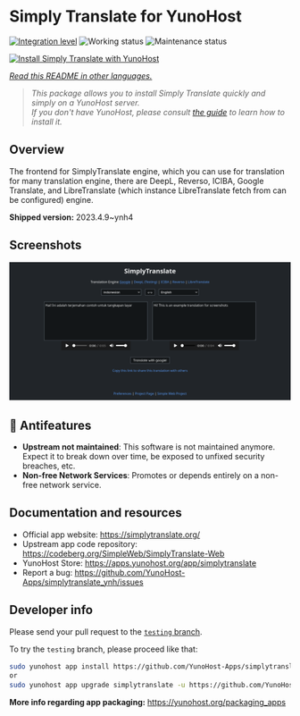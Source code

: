 <!--
N.B.: This README was automatically generated by <https://github.com/YunoHost/apps/tree/master/tools/readme_generator>
It shall NOT be edited by hand.
-->

# Simply Translate for YunoHost

[![Integration level](https://dash.yunohost.org/integration/simplytranslate.svg)](https://dash.yunohost.org/appci/app/simplytranslate) ![Working status](https://ci-apps.yunohost.org/ci/badges/simplytranslate.status.svg) ![Maintenance status](https://ci-apps.yunohost.org/ci/badges/simplytranslate.maintain.svg)

[![Install Simply Translate with YunoHost](https://install-app.yunohost.org/install-with-yunohost.svg)](https://install-app.yunohost.org/?app=simplytranslate)

*[Read this README in other languages.](./ALL_README.md)*

> *This package allows you to install Simply Translate quickly and simply on a YunoHost server.*  
> *If you don't have YunoHost, please consult [the guide](https://yunohost.org/install) to learn how to install it.*

## Overview

The frontend for SimplyTranslate engine, which you can use for translation for many translation engine, there are DeepL, Reverso, ICIBA, Google Translate, and LibreTranslate (which instance LibreTranslate fetch from can be configured) engine.

**Shipped version:** 2023.4.9~ynh4

## Screenshots

![Screenshot of Simply Translate](./doc/screenshots/st_id-en.png)

## :red_circle: Antifeatures

- **Upstream not maintained**: This software is not maintained anymore. Expect it to break down over time, be exposed to unfixed security breaches, etc.
- **Non-free Network Services**: Promotes or depends entirely on a non-free network service.

## Documentation and resources

- Official app website: <https://simplytranslate.org/>
- Upstream app code repository: <https://codeberg.org/SimpleWeb/SimplyTranslate-Web>
- YunoHost Store: <https://apps.yunohost.org/app/simplytranslate>
- Report a bug: <https://github.com/YunoHost-Apps/simplytranslate_ynh/issues>

## Developer info

Please send your pull request to the [`testing` branch](https://github.com/YunoHost-Apps/simplytranslate_ynh/tree/testing).

To try the `testing` branch, please proceed like that:

```bash
sudo yunohost app install https://github.com/YunoHost-Apps/simplytranslate_ynh/tree/testing --debug
or
sudo yunohost app upgrade simplytranslate -u https://github.com/YunoHost-Apps/simplytranslate_ynh/tree/testing --debug
```

**More info regarding app packaging:** <https://yunohost.org/packaging_apps>
